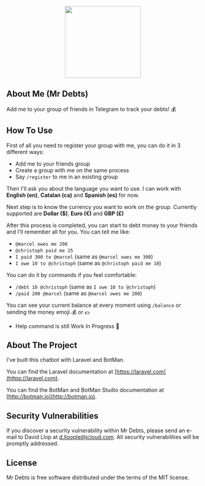 <p align="center"><img height="188" width="198" src="https://media.davidllop.com/mr_debts_logo.png"></p>

## About Me (Mr Debts)

Add me to your group of friends in Telegram to track your debts! 💰

## How To Use

First of all you need to register your group with me, you can do it in 3 different ways:
- Add me to your friends group
- Create a group with me on the same process
- Say `/register` to me in an existing group

Then I'll ask you about the language you want to use. I can work with **English (en)**, **Catalan (ca)** and **Spanish (es)** for now.

Next step is to know the currency you want to work on the group. Currently supported are **Dollar ($)**, **Euro (€)** and **GBP (£)**

After this process is completed, you can start to debt money to your friends and I'll remember
all for you. You can tell me like:

- `@marcel owes me 200` 
- `@christoph paid me 25`
- `I paid 300 to @marcel` (same as `@marcel owes me 300`)
- `I owe 10 to @christoph` (same as `@christoph paid me 10`)

You can do it by commands if you feel comfortable:

- `/debt 10 @christoph` (same as `I owe 10 to @christoph`)
- `/paid 200 @marcel` (same as `@marcel owes me 200`)

You can see your current balance at every moment using `/balance` or sending the money emoji 💰 or 💵

- Help command is still Work In Progress 🙏

## About The Project

I've built this chatbot with Laravel and BotMan.

You can find the Laravel documentation at [https://laravel.com](https://laravel.com).

You can find the BotMan and BotMan Studio documentation at [http://botman.io](http://botman.io).

## Security Vulnerabilities

If you discover a security vulnerability within Mr Debts, please send an e-mail to David Llop at d.lloople@icloud.com. All security vulnerabilities will be promptly addressed.

## License

Mr Debts is free software distributed under the terms of the MIT license.

